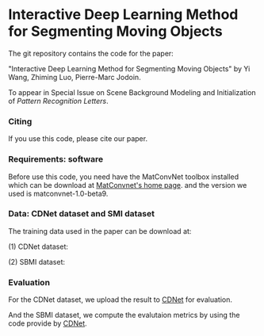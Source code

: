# Interactive Deep Learning Method for Segmenting Moving Objects

The git repository contains the code for the paper: 

"Interactive Deep Learning Method for Segmenting Moving Objects" by Yi Wang, Zhiming Luo, Pierre-Marc Jodoin. 

To appear in Special Issue on Scene Background Modeling and Initialization of *Pattern Recognition Letters*.



### Citing

If you use this code, please cite our paper.

    
### Requirements: software

Before use this code, you need have the MatConvNet toolbox installed which can be download at [MatConvnet's home page](http://www.vlfeat.org/matconvnet/). and the version we used is matconvnet-1.0-beta9.

### Data: CDNet dataset and SMI dataset

The training data used in the paper can be download at: 

(1) CDNet dataset:

(2) SBMI dataset:

### Evaluation

For the CDNet dataset, we upload the result to [CDNet](http://changedetection.net/) for evaluation.

And the SBMI dataset, we compute the evalutaion metrics by using the code provide by [CDNet](http://changedetection.net/).


